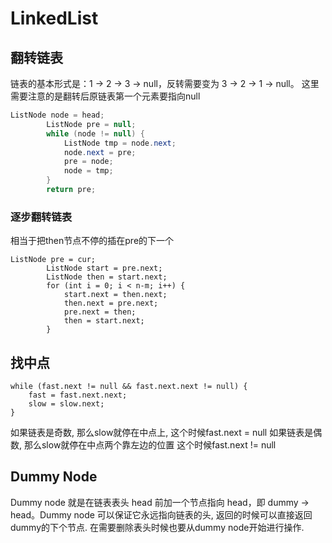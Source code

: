 # LinkedList

## 翻转链表
链表的基本形式是：1 -> 2 -> 3 -> null，反转需要变为 3 -> 2 -> 1 -> null。
这里需要注意的是翻转后原链表第一个元素要指向null

```java
ListNode node = head;
        ListNode pre = null;
        while (node != null) {
            ListNode tmp = node.next;
            node.next = pre;
            pre = node;
            node = tmp;
        }
        return pre;
```

### 逐步翻转链表 
相当于把then节点不停的插在pre的下一个

```
ListNode pre = cur;
        ListNode start = pre.next;
        ListNode then = start.next;
        for (int i = 0; i < n-m; i++) {
            start.next = then.next;
            then.next = pre.next;
            pre.next = then;
            then = start.next;
        }

```

## 找中点

```
while (fast.next != null && fast.next.next != null) {
    fast = fast.next.next;
    slow = slow.next;
}
```
如果链表是奇数, 那么slow就停在中点上, 这个时候fast.next = null
如果链表是偶数, 那么slow就停在中点两个靠左边的位置 这个时候fast.next != null


## Dummy Node
Dummy node 就是在链表表头 head 前加一个节点指向 head，即 dummy -> head。Dummy node 可以保证它永远指向链表的头, 返回的时候可以直接返回dummy的下个节点. 在需要删除表头时候也要从dummy node开始进行操作.